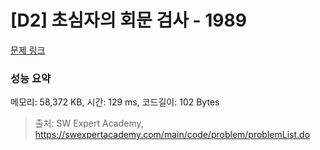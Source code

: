 # [D2] 초심자의 회문 검사 - 1989 

[문제 링크](https://swexpertacademy.com/main/code/problem/problemDetail.do?contestProbId=AV5PyTLqAf4DFAUq) 

### 성능 요약

메모리: 58,372 KB, 시간: 129 ms, 코드길이: 102 Bytes



> 출처: SW Expert Academy, https://swexpertacademy.com/main/code/problem/problemList.do